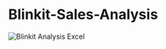 # Blinkit-Sales-Analysis
![Blinkit Analysis Excel](https://github.com/user-attachments/assets/f43ae2cf-17d4-426f-90a1-dfd568e02129)
